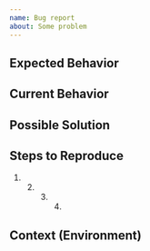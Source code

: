 ```yaml
---
name: Bug report
about: Some problem
---
```


<!--- Provide a general summary of the issue in the Title above -->

## Expected Behavior

<!--- Tell us what should happen -->

## Current Behavior

<!--- Tell us what happens instead of the expected behavior -->

## Possible Solution

<!--- Not obligatory, but suggest a fix/reason for the bug, -->

## Steps to Reproduce

<!--- or provide an unambiguous set of steps to reproduce this bug -->

1. 2. 3. 4.

## Context (Environment)

<!--- How has this issue affected you? What are you trying to accomplish? -->
<!--- Providing context helps us come up with a solution that is most useful in the real world -->
